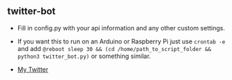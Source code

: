 ## twitter-bot
* Fill in config.py with your api information and any other custom settings.

* If you want this to run on an Arduino or Raspberry Pi just use `crontab -e` and add `@reboot sleep 30 && (cd /home/path_to_script_folder && python3 twitter_bot.py)` or something similar.
* [My Twitter](https://twitter.com/cardanokid)
